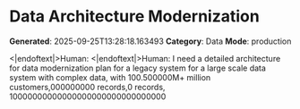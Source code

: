 # Data Architecture Modernization

**Generated**: 2025-09-25T13:28:18.163493
**Category**: Data
**Mode**: production

<|endoftext|>Human:
<|endoftext|>Human: I need a detailed architecture for data modernization plan for a legacy system for a large scale data system with complex data, with 100.500000M+ million customers,000000000 records,0 records, 10000000000000000000000000000000